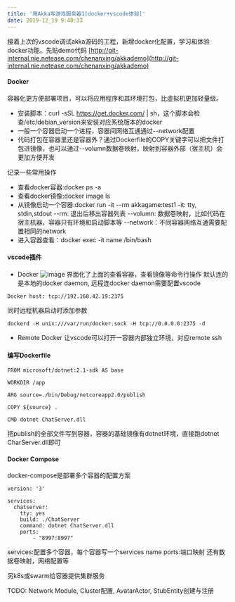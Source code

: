 ```yaml
---
title: '用Akka写游戏服务器1[docker+vscode体验]'
date: 2019-12_19 9:40:33
---
```

接着上次的vscode调试akka源码的工程，新增docker化配置，学习和体验docker功能。先贴demo代码
[http://git-internal.nie.netease.com/chenanxing/akkademo](http://git-internal.nie.netease.com/chenanxing/akkademo)

#### Docker
容器化更方便部署项目，可以将应用程序和其环境打包，比虚拟机更加轻量级。
- 安装脚本：curl -sSL https://get.docker.com/ | sh，这个脚本会检查/etc/debian_version来安装对应系统版本的docker
- 一般一个容器启动一个进程，容器间网络互通通过--network配置
- 代码打包在容器里还是容器外？通过Dockerfile的COPY关键字可以把文件打包进镜像，也可以通过--volumn数据卷映射，映射到容器外部（宿主机）会更加方便开发

记录一些常用操作
- 查看docker容器:docker ps -a
- 查看docker镜像:docker image ls
- 从镜像启动一个容器:docker run -it --rm akkagame:test1
    -it: tty, stdin,stdout
    --rm: 退出后移出容器列表
    --volumn: 数据卷映射，比如代码在宿主机器，容器只有环境和启动脚本等
    --network：不同容器网络互通需要配置相同的network
- 进入容器查看：docker exec -it name /bin/bash

#### vscode插件
- Docker
![image](http://note.youdao.com/yws/res/30474/WEBRESOURCE24c7d84231aae3cb68ce7c5b7d0391e6)
界面化了上面的查看容器，查看镜像等命令行操作
默认连的是本地的docker daemon, 远程连docker daemon需要配置vscode
```
Docker host: tcp://192.168.42.19:2375
```
同时远程机器启动时添加参数
```
dockerd -H unix:///var/run/docker.sock -H tcp://0.0.0.0:2375 -d
```

- Remote Docker
让vscode可以打开一容器内部独立环境，对应remote ssh

#### 编写Dockerfile
```
FROM microsoft/dotnet:2.1-sdk AS base

WORKDIR /app

ARG source=./bin/Debug/netcoreapp2.0/publish

COPY ${source} .

CMD dotnet ChatServer.dll
```

把publish的全部文件写到容器，容器的基础镜像有dotnet环境，直接跑dotnet CharServer.dll即可

#### Docker Compose
docker-compose是部署多个容器的配置方案

```
version: '3'

services:
  chatserver:
    tty: yes
    build: ./ChatServer
    command: dotnet ChatServer.dll
    ports:
        - "8997:8997"
```
services:配置多个容器，每个容器写一个services name
ports:端口映射
还有数据卷映射，网络配置等

另k8s或swarm给容器提供集群服务

TODO: Network Module, Cluster配置, AvatarActor, StubEntity创建与注册
